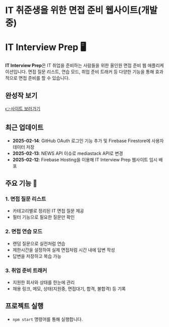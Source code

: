 # IT 취준생을 위한 면접 준비 웹사이트(개발중)

# IT Interview Prep 🖥️

**IT Interview Prep**은 IT 취업을 준비하는 사람들을 위한 올인원 면접 준비 웹 애플리케이션입니다. 면접 질문 리스트, 연습 모드, 취업 준비 트래커 등 다양한 기능을 통해 효과적으로 면접 준비를 할 수 있습니다.

## 완성작 보기

[👉사이트 보러가기](https://it-interview-prep.web.app/)

## 최근 업데이트

- **2025-02-14**: GitHub OAuth 로그인 기능 추가 및 Firebase Firestore에 사용자 데이터 저장
- **2025-02-13**: NEWS API 이슈로 mediastack API로 변경
- **2025-02-12**: Firebase Hosting을 이용해 IT Interview Prep 웹사이트 임시 배포

## 주요 기능 🚀

### 1. 면접 질문 리스트

- 카테고리별로 정리된 IT 면접 질문 제공
- 필터 기능으로 필요한 질문만 확인

### 2. 면접 연습 모드

- 랜덤 질문으로 실전처럼 연습
- 제한시간을 설정하여 실제 면접처럼 시간 내에 답변 작성
- 답변을 저장하고 복습 가능

### 3. 취업 준비 트래커

- 지원한 회사와 상태를 한눈에 관리
- 채용 링크, 메모, 상태(지원중, 면접대기, 합격, 불합격) 등 기록

## 프로젝트 실행

- `npm start` 명령어를 통해 실행합니다.
